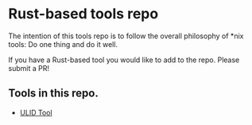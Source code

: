 # Rust-based tools repo

The intention of this tools repo is to follow the overall philosophy of *nix tools:  Do one thing and do it well.

If you have a Rust-based tool you would like to add to the repo.  Please submit a PR!

## Tools in this repo.
- [ULID Tool](https://github.com/PHACDataHub/rust-tools/tree/main/tools/ulid)